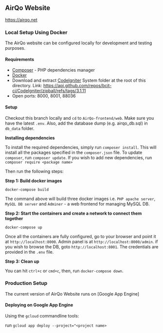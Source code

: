 ## AirQo Website 
https://airqo.net

### Local Setup Using Docker 
The AirQo website can be configured locally for development and testing purposes.
#### **Requirements**
- [Composer](https://getcomposer.org/) - PHP dependencies manager
- [Docker](https://www.docker.com/)
- Download and extract [CodeIgniter](https://codeigniter.com/) System folder at the root of this directory. Link: https://api.github.com/repos/bcit-ci/CodeIgniter/zipball/refs/tags/3.1.11
- Open ports: 8000, 8001, 88036

#### **Setup**

Checkout this branch locally and `cd` to `AirQo-frontend/web`.  Make sure you have the latest `.env`. Also, add the database dump (e.g. airqo_db.sql) in `db_data` folder.

**Installing dependencies**

To install the required dependencies, simply run `composer install`. This will install all the packages specified in the `composer.json` file. To update `composer`, run `composer update`. If you wish to add new dependencies, run `composer require <package name>`

Then run the following steps:

**Step 1: Build docker images** 
```
docker-compose build
``` 
The command above will build three docker images i.e. `PHP apache server`, `MySQL DB server` and `Adminer` - a web frontend for managing MySQL DB.

**Step 2: Start the containers and create a network to connect them together**
```
docker-compose up
```
Once all the containers are fully configured, go to your browser and point it at `http://localhost:8000`. Admin panel is at `http://localhost:8000/admin`.
if you wish to browse the DB, goto `http://localhost:8001`. The credentials are provided in the `.env` file.

**Step 3: Clean up**

You can hit `ctrl+c` or `cmd+c`, then, run `docker-compose down`.

### Production Setup
The current version of AirQo Website runs on [Google App Engine]
#### **Deploying on Google App Engine**
Using the `gcloud` commandline tools:

run `gcloud app deploy --project="<project name>`